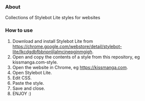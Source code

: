 ### About

Collections of Stylebot Lite styles for websites

### How to use

1. Download and install Stylebot Lite from https://chrome.google.com/webstore/detail/stylebot-lite/lkcdgdbfbbnpnljlalmcjnepgjnmgigh.
2. Open and copy the contents of a style from this repository, eg kissmanga.com-style.
3. Open the website in Chrome, eg https://kissmanga.com.
4. Open Stylebot Lite.
5. Edit CSS.
6. Paste the style.
7. Save and close.
8. ENJOY :)

